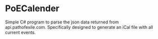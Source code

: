 # PoECalender
Simple C# program to parse the json data returned from api.pathofexile.com. 
Specifically designed to generate an iCal file with all current events.
